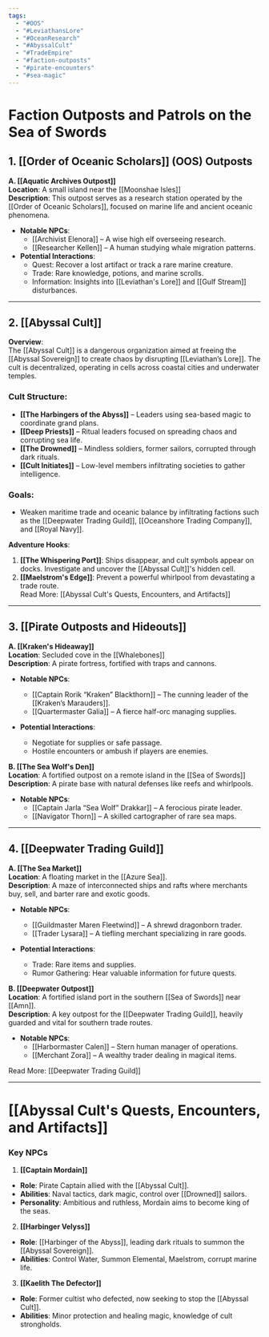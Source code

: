 ```yaml
---
tags:
  - "#OOS"
  - "#LeviathansLore"
  - "#OceanResearch"
  - "#AbyssalCult"
  - "#TradeEmpire"
  - "#faction-outposts"
  - "#pirate-encounters"
  - "#sea-magic"
---
```

# Faction Outposts and Patrols on the Sea of Swords

## 1. [[Order of Oceanic Scholars]] (OOS) Outposts

**A. [[Aquatic Archives Outpost]]**  
**Location**: A small island near the [[Moonshae Isles]]  
**Description**: This outpost serves as a research station operated by the [[Order of Oceanic Scholars]], focused on marine life and ancient oceanic phenomena.

- **Notable NPCs**:
    - [[Archivist Elenora]] – A wise high elf overseeing research.
    - [[Researcher Kellen]] – A human studying whale migration patterns.
- **Potential Interactions**:
    - Quest: Recover a lost artifact or track a rare marine creature.
    - Trade: Rare knowledge, potions, and marine scrolls.
    - Information: Insights into [[Leviathan's Lore]] and [[Gulf Stream]] disturbances.

---

## 2. [[Abyssal Cult]]

**Overview**:  
The [[Abyssal Cult]] is a dangerous organization aimed at freeing the [[Abyssal Sovereign]] to create chaos by disrupting [[Leviathan’s Lore]]. The cult is decentralized, operating in cells across coastal cities and underwater temples.

### Cult Structure:

- **[[The Harbingers of the Abyss]]** – Leaders using sea-based magic to coordinate grand plans.
- **[[Deep Priests]]** – Ritual leaders focused on spreading chaos and corrupting sea life.
- **[[The Drowned]]** – Mindless soldiers, former sailors, corrupted through dark rituals.
- **[[Cult Initiates]]** – Low-level members infiltrating societies to gather intelligence.

### Goals:

- Weaken maritime trade and oceanic balance by infiltrating factions such as the [[Deepwater Trading Guild]], [[Oceanshore Trading Company]], and [[Royal Navy]].

**Adventure Hooks**:

1. **[[The Whispering Port]]**: Ships disappear, and cult symbols appear on docks. Investigate and uncover the [[Abyssal Cult]]'s hidden cell.
2. **[[Maelstrom's Edge]]**: Prevent a powerful whirlpool from devastating a trade route.  
    Read More: [[Abyssal Cult's Quests, Encounters, and Artifacts]]

---

## 3. [[Pirate Outposts and Hideouts]]

**A. [[Kraken's Hideaway]]**  
**Location**: Secluded cove in the [[Whalebones]]  
**Description**: A pirate fortress, fortified with traps and cannons.

- **Notable NPCs**:
    
    - [[Captain Rorik “Kraken” Blackthorn]] – The cunning leader of the [[Kraken’s Marauders]].
    - [[Quartermaster Galia]] – A fierce half-orc managing supplies.
- **Potential Interactions**:
    
    - Negotiate for supplies or safe passage.
    - Hostile encounters or ambush if players are enemies.

**B. [[The Sea Wolf's Den]]**  
**Location**: A fortified outpost on a remote island in the [[Sea of Swords]]  
**Description**: A pirate base with natural defenses like reefs and whirlpools.

- **Notable NPCs**:
    - [[Captain Jarla “Sea Wolf” Drakkar]] – A ferocious pirate leader.
    - [[Navigator Thorn]] – A skilled cartographer of rare sea maps.

---

## 4. [[Deepwater Trading Guild]]

**A. [[The Sea Market]]**  
**Location**: A floating market in the [[Azure Sea]].  
**Description**: A maze of interconnected ships and rafts where merchants buy, sell, and barter rare and exotic goods.

- **Notable NPCs**:
    
    - [[Guildmaster Maren Fleetwind]] – A shrewd dragonborn trader.
    - [[Trader Lysara]] – A tiefling merchant specializing in rare goods.
- **Potential Interactions**:
    
    - Trade: Rare items and supplies.
    - Rumor Gathering: Hear valuable information for future quests.

**B. [[Deepwater Outpost]]**  
**Location**: A fortified island port in the southern [[Sea of Swords]] near [[Amn]].  
**Description**: A key outpost for the [[Deepwater Trading Guild]], heavily guarded and vital for southern trade routes.

- **Notable NPCs**:
    - [[Harbormaster Calen]] – Stern human manager of operations.
    - [[Merchant Zora]] – A wealthy trader dealing in magical items.

Read More: [[Deepwater Trading Guild]]

---

# [[Abyssal Cult's Quests, Encounters, and Artifacts]]

### Key NPCs

1. **[[Captain Mordain]]**

- **Role**: Pirate Captain allied with the [[Abyssal Cult]].
- **Abilities**: Naval tactics, dark magic, control over [[Drowned]] sailors.
- **Personality**: Ambitious and ruthless, Mordain aims to become king of the seas.

2. **[[Harbinger Velyss]]**

- **Role**: [[Harbinger of the Abyss]], leading dark rituals to summon the [[Abyssal Sovereign]].
- **Abilities**: Control Water, Summon Elemental, Maelstrom, corrupt marine life.

3. **[[Kaelith The Defector]]**

- **Role**: Former cultist who defected, now seeking to stop the [[Abyssal Cult]].
- **Abilities**: Minor protection and healing magic, knowledge of cult strongholds.